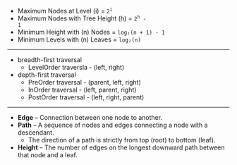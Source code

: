 - Maximum Nodes at Level (i) = <code>2<sup>i</sup></code>
- Maximum Nodes with Tree Height (h) = <code>2<sup>h</sup> - 1</code>
- Minimum Height with (n) Nodes = <code>log₂(n + 1) - 1</code>
- Minimum Levels with (n) Leaves = <code>log₂(n)</code>
---
- breadth-first traversal
  - LevelOrder traversla - (left, right)
- depth-first traversal
  - PreOrder traversal  - (parent, left, right)
  - InOrder traversal   - (left, parent, right)
  - PostOrder traversal - (left, right, parent)
---
- **Edge** – Connection between one node to another.
- **Path** – A sequence of nodes and edges connecting a node with a descendant.
  - The direction of a path is strictly from top (root) to bottom (leaf).
- **Height** – The number of edges on the longest downward path between that node and a leaf.
